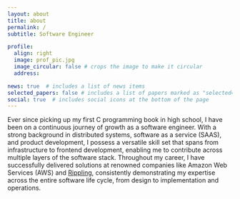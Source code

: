 ```yaml
---
layout: about
title: about
permalink: /
subtitle: Software Engineer

profile:
  align: right
  image: prof_pic.jpg
  image_circular: false # crops the image to make it circular
  address:

news: true  # includes a list of news items
selected_papers: false # includes a list of papers marked as "selected={true}"
social: true  # includes social icons at the bottom of the page
---
```


Ever since picking up my first C programming book in high school, I have been on a continuous journey of growth as a software engineer. With a strong background in distributed systems, software as a service (SAAS), and product development, I possess a versatile skill set that spans from infrastructure to frontend development, enabling me to contribute across multiple layers of the software stack. Throughout my career, I have successfully delivered solutions at renowned companies like Amazon Web Services (AWS) and [Rippling](https://www.crunchbase.com/organization/rippling), consistently demonstrating my expertise across the entire software life cycle, from design to implementation and operations.
